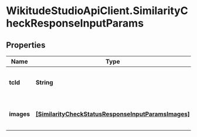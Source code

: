 # WikitudeStudioApiClient.SimilarityCheckResponseInputParams

## Properties
Name | Type | Description | Notes
------------ | ------------- | ------------- | -------------
**tcId** | **String** | Unique identifier of the Target Collection. | [optional] 
**images** | [**[SimilarityCheckStatusResponseInputParamsImages]**](SimilarityCheckStatusResponseInputParamsImages.md) | List of Image resource URLs. | [optional] 


